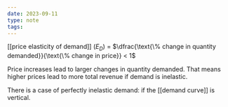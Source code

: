 ```yaml
---
date: 2023-09-11
type: note
tags: 
---
```


[[price elasticity of demand]] $(E_{D})$ = $\dfrac{\text{\% change in quantity demanded}}{\text{\% change in price}} < 1$

Price increases lead to larger changes in quantity demanded. That means higher prices lead to more total revenue if demand is inelastic.

There is a case of perfectly inelastic demand: if the [[demand curve]] is vertical.